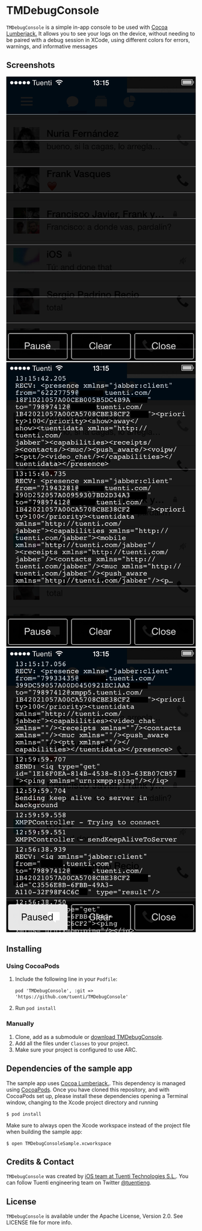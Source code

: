 # TMDebugConsole

`TMDebugConsole` is a simple in-app console to be used with [Cocoa Lumberjack.](https://github.com/CocoaLumberjack/CocoaLumberjack) It allows you to see your logs on the device, without needing to be paired with a debug session in XCode, using different colors for errors, warnings, and informative messages

## Screenshots

![Screenshot #1](Screenshots/1.png)
![Screenshot #1](Screenshots/2.png)
![Screenshot #1](Screenshots/3.png)

## Installing

### Using CocoaPods

1. Include the following line in your `Podfile`:
   ```
   pod 'TMDebugConsole', :git => 'https://github.com/tuenti/TMDebugConsole'
   ```
2. Run `pod install`

### Manually

1. Clone, add as a submodule or [download TMDebugConsole](https://github.com/tuenti/TMDebugConsole/zipball/master).
2. Add all the files under `Classes` to your project.
3. Make sure your project is configured to use ARC.

## Dependencies of the sample app

The sample app uses [Cocoa Lumberjack.](https://github.com/CocoaLumberjack/CocoaLumberjack). This dependency is managed using [CocoaPods](http://cocoapods.org). Once you have cloned this repository, and with CocoaPods set up, please install these dependencies opening a Terminal window, changing to the Xcode project directory and running
   ```
   $ pod install
   ```
   
Make sure to always open the Xcode workspace instead of the project file when building the sample app:
   ```
   $ open TMDebugConsoleSample.xcworkspace
   ```

## Credits & Contact

`TMDebugConsole` was created by [iOS team at Tuenti Technologies S.L.](http://github.com/tuenti).
You can follow Tuenti engineering team on Twitter [@tuentieng](http://twitter.com/tuentieng).

## License

`TMDebugConsole` is available under the Apache License, Version 2.0. See LICENSE file for more info.
